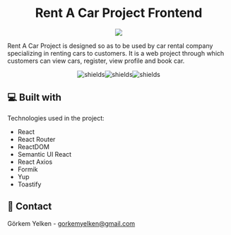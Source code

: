 <h1 align="center" id="title">Rent A Car Project Frontend</h1>

<p align="center">
  <img src="https://user-images.githubusercontent.com/60850092/189976787-93286ac4-8e57-4019-99c4-7194bdc78491.png">
</p>
  
<p>Rent A Car Project is designed so as to be used by car rental company specializing in renting cars to customers. It is a web project through which customers can view cars, register, view profile and book car.</p>

<p align="center"><img src="https://img.shields.io/github/issues/gorkemyelken/RentACar-Frontend" alt="shields"><img src="https://img.shields.io/github/forks/gorkemyelken/RentACar-Frontend" alt="shields"><img src="https://img.shields.io/github/stars/gorkemyelken/RentACar-Frontend" alt="shields"></p>

  
  
<h2>💻 Built with</h2>

Technologies used in the project:

*   React
*   React Router
*   ReactDOM
*   Semantic UI React
*   React Axios
*   Formik
*   Yup
*   Toastify

<h2>📧 Contact</h2>

Görkem Yelken - [gorkemyelken@gmail.com](mailto:gorkemyelken@gmail.com)
